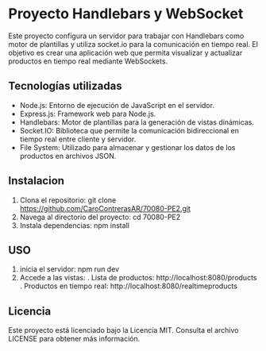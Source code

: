 # Proyecto Handlebars y WebSocket
Este proyecto configura un servidor para trabajar con Handlebars como motor de plantillas y utiliza socket.io para la comunicación en tiempo real. El objetivo es crear una aplicación web que permita visualizar y actualizar productos en tiempo real mediante WebSockets.

## Tecnologías utilizadas
- Node.js: Entorno de ejecución de JavaScript en el servidor.
- Express.js: Framework web para Node.js.
- Handlebars: Motor de plantillas para la generación de vistas dinámicas.
- Socket.IO: Biblioteca que permite la comunicación bidireccional en tiempo real entre cliente y servidor.
- File System: Utilizado para almacenar y gestionar los datos de los productos en archivos JSON.

## Instalacion
1. Clona el repositorio: git clone https://github.com/CaroContrerasAR/70080-PE2.git
2. Navega al directorio del proyecto: cd 70080-PE2
3. Instala dependencias: npm install

## USO
1. inicia el servidor: npm run dev
2. Accede a las vistas:
    . Lista de productos: http://localhost:8080/products
    . Productos en tiempo real: http://localhost:8080/realtimeproducts

## Licencia
Este proyecto está licenciado bajo la Licencia MIT. Consulta el archivo LICENSE para obtener más información.